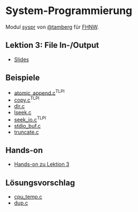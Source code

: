 # System-Programmierung
Modul [syspr]( https://www.fhnw.ch/de/studium/module/6008081) von [@tamberg](https://twitter.com/tamberg) für [FHNW](https://www.fhnw.ch/).

## Lektion 3: File In-/Output
- [Slides](http://www.tamberg.org/fhnw/2023/fs/Syspr03FileIO.pdf)

## Beispiele
- [atomic_append.c](http://man7.org/tlpi/code/online/dist/fileio/atomic_append.c.html)<sup>TLPI</sup>
- [copy.c](http://man7.org/tlpi/code/online/dist/fileio/copy.c.html)<sup>TLPI</sup>
- [dir.c](dir.c)
- [lseek.c](lseek.c)
- [seek_io.c](http://man7.org/tlpi/code/online/dist/fileio/seek_io.c.html)<sup>TLPI</sup>
- [stdio_buf.c](stdio_buf.c)
- [truncate.c](truncate.c)

## Hands-on
- [Hands-on zu Lektion 3](../../../../fhnw-syspr-work-03/blob/master/README.md)

## Lösungsvorschlag
- [cpu_temp.c](cpu_temp.c)
- [dup.c](dup.c)

